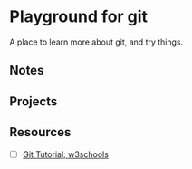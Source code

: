 # Playground for git

A place to learn more about git, and try things.

## Notes

## Projects

## Resources

- [ ] [Git Tutorial; w3schools](https://www.w3schools.com/git/default.asp)
